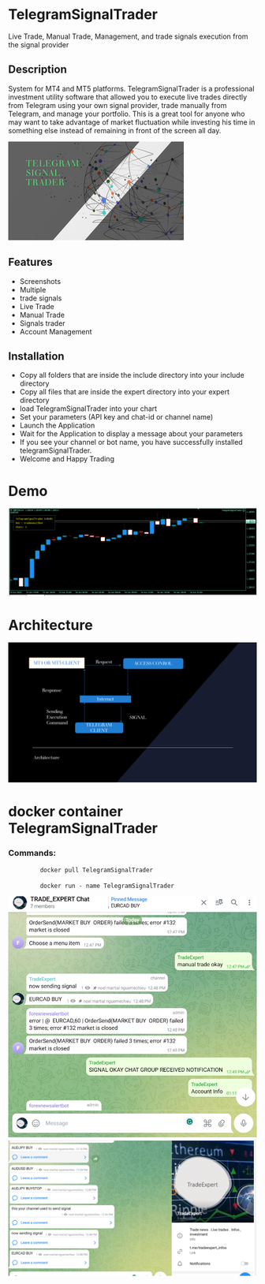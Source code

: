 # TelegramSignalTrader

 Live Trade, Manual Trade, Management, and  trade signals  execution from the signal provider

## Description 
System for MT4 and MT5   platforms.
TelegramSignalTrader is a professional investment utility software that allowed you to execute live trades directly from Telegram using your 
own signal provider, trade manually from Telegram, and manage your portfolio.
This is a great tool for anyone who may want to take advantage of market fluctuation while investing his time in something else instead of remaining in front of the screen all day.


![image](logo.png)
## Features

- Screenshots
- Multiple
- trade signals
- Live Trade
- Manual Trade
- Signals trader
- Account Management

## Installation
 - Copy all  folders  that are inside the include directory into your include directory
 - Copy all files that are inside the expert directory into your expert directory
 - load TelegramSignalTrader into your chart
 - Set your parameters (API key and chat-id or channel name)
 - Launch the Application
 - Wait for the Application to display a message about your parameters
 - If you see your channel or bot name, you have successfully installed telegramSignalTrader.
- Welcome and Happy Trading
# Demo

[![Watch the video](telegramsignaltrader.png)](https://youtu.be/k0Ly_gyRb5U)

# Architecture

![configuration](architechture.png)

# docker container TelegramSignalTrader
      
### Commands:
             docker pull TelegramSignalTrader
             
             docker run - name TelegramSignalTrader
![chat message](chat.png)
![channel](channel.png)
